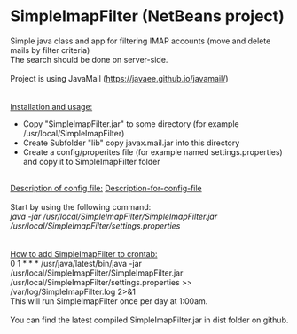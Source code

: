 # SimpleImapFilter (NetBeans project)
Simple java class and app for filtering IMAP accounts (move and delete mails by filter criteria)<br>
The search should be done on server-side.<br>
<br>
Project is using JavaMail (https://javaee.github.io/javamail/)<br>
<br>
<br>
<u>Installation and usage:</u><br>
<ul>
<li>Copy "SimpleImapFilter.jar" to some directory (for example /usr/local/SimpleImapFilter)</li>
<li>Create Subfolder "lib" copy javax.mail.jar into this directory</li>
<li>Create a config/properites file (for example named settings.properties) and copy it to SimpleImapFilter folder</li>
</ul>
<br>
<u>Description of config file:</u> <a href="https://github.com/ovaron76github/SimpleImapFilter/wiki/Description-for-config-file">Description-for-config-file</a><br>
<br>
Start by using the following command:<br>
<i>java -jar /usr/local/SimpleImapFilter/SimpleImapFilter.jar /usr/local/SimpleImapFilter/settings.properties</i><br>
<br>
<br>
<u>How to add SimpleImapFilter to crontab:</u><br>
0 1 * * * /usr/java/latest/bin/java -jar /usr/local/SimpleImapFilter/SimpleImapFilter.jar /usr/local/SimpleImapFilter/settings.properties >> /var/log/SimpleImapFilter.log 2>&1<br>
This will run SimpleImapFilter once per day at 1:00am.<br>
<br>
You can find the latest compiled SimpleImapFilter.jar in dist folder on github.<br>
